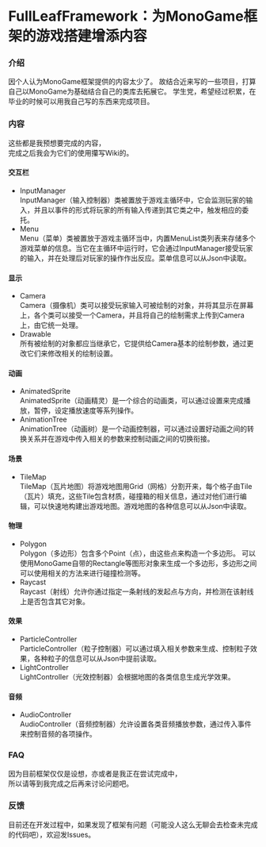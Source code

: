# FullLeafFramework：为MonoGame框架的游戏搭建增添内容

### 介绍
因个人认为MonoGame框架提供的内容太少了。
故结合近来写的一些项目，打算自己以MonoGame为基础结合自己的类库去拓展它。
学生党，希望经过积累，在毕业的时候可以用我自己写的东西来完成项目。

### 内容
这些都是我预想要完成的内容，  
完成之后我会为它们的使用攥写Wiki的。
#### 交互栏
- InputManager  
    InputManager（输入控制器）类被置放于游戏主循环中，它会监测玩家的输入，并且以事件的形式将玩家的所有输入传递到其它类之中，触发相应的委托。
- Menu  
    Menu（菜单）类被置放于游戏主循环当中，内置MenuList类列表来存储多个游戏菜单的信息。当它在主循环中运行时，它会通过InputManager接受玩家的输入，并在处理后对玩家的操作作出反应。菜单信息可以从Json中读取。
#### 显示
- Camera  
    Camera（摄像机）类可以接受玩家输入可被绘制的对象，并将其显示在屏幕上，各个类可以接受一个Camera，并且将自己的绘制需求上传到Camera上，由它统一处理。
- Drawable  
    所有被绘制的对象都应当继承它，它提供给Camera基本的绘制参数，通过更改它们来修改相关的绘制设置。
#### 动画
- AnimatedSprite  
    AnimatedSprite（动画精灵）是一个综合的动画类，可以通过设置来完成播放，暂停，设定播放速度等系列操作。
- AnimationTree  
    AnimationTree（动画树）是一个动画控制器，可以通过设置好动画之间的转换关系并在游戏中传入相关的参数来控制动画之间的切换衔接。
#### 场景
- TileMap  
    TileMap（瓦片地图）将游戏地图用Grid（网格）分割开来，每个格子由Tile（瓦片）填充，这些Tile包含材质，碰撞箱的相关信息，通过对他们进行编辑，可以快速地构建出游戏地图。游戏地图的各种信息可以从Json中读取。
#### 物理
- Polygon  
    Polygon（多边形）包含多个Point（点），由这些点来构造一个多边形。
    可以使用MonoGame自带的Rectangle等图形对象来生成一个多边形，多边形之间可以使用相关的方法来进行碰撞检测等。
- Raycast  
    Raycast（射线）允许你通过指定一条射线的发起点与方向，并检测在该射线上是否包含其它对象。
#### 效果
- ParticleController  
    ParticleController（粒子控制器）可以通过填入相关参数来生成、控制粒子效果，各种粒子的信息可以从Json中提前读取。
- LightController  
    LightController（光效控制器）会根据地图的各类信息生成光学效果。
#### 音频
- AudioController  
    AudioController（音频控制器）允许设置各类音频播放参数，通过传入事件来控制音频的各项操作。

### FAQ
因为目前框架仅仅是设想，亦或者是我正在尝试完成中，  
所以请等到我完成之后再来讨论问题吧。

### 反馈
目前还在开发过程中，如果发现了框架有问题（可能没人这么无聊会去检查未完成的代码吧），欢迎发Issues。